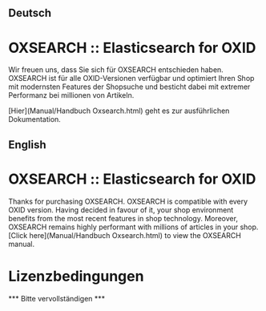 ## Deutsch ##

# OXSEARCH :: Elasticsearch for OXID # 

Wir freuen uns, dass Sie sich für OXSEARCH entschieden haben. OXSEARCH ist für alle OXID-Versionen verfügbar und optimiert Ihren Shop mit modernsten Features der Shopsuche und besticht dabei mit extremer Performanz bei millionen von Artikeln.  

[Hier](Manual/Handbuch Oxsearch.html) geht es zur ausführlichen Dokumentation.

## English ##

# OXSEARCH :: Elasticsearch for OXID # 

Thanks for purchasing OXSEARCH. OXSEARCH is compatible with every OXID version. Having decided in favour of it, your shop environment benefits from the most recent features in shop technology. Moreover, OXSEARCH remains highly performant with millions of articles in your shop.
[Click here](Manual/Handbuch Oxsearch.html) to view the OXSEARCH manual.

# Lizenzbedingungen #
*** Bitte vervollständigen ***
